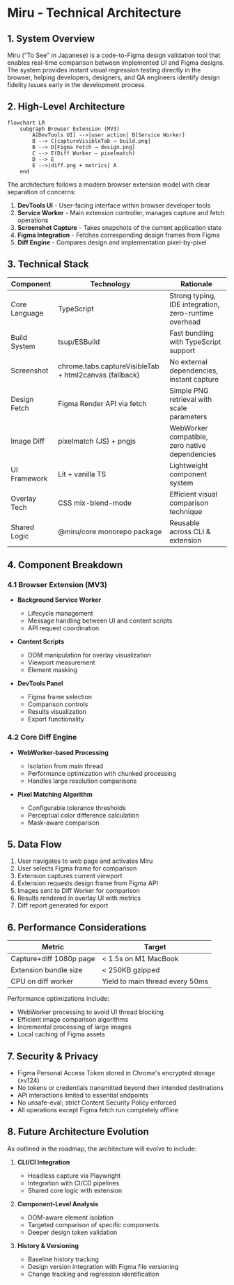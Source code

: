 # Miru - Technical Architecture

## 1. System Overview

Miru ("To See" in Japanese) is a code-to-Figma design validation tool that enables real-time comparison between implemented UI and Figma designs. The system provides instant visual regression testing directly in the browser, helping developers, designers, and QA engineers identify design fidelity issues early in the development process.

## 2. High-Level Architecture

```
flowchart LR
    subgraph Browser Extension (MV3)
        A[DevTools UI] -->|user action| B[Service Worker]
        B --> C[captureVisibleTab → build.png]
        B --> D[Figma Fetch → design.png]
        C --> E(Diff Worker – pixelmatch)
        D --> E
        E -->|diff.png + metrics| A
    end
```

The architecture follows a modern browser extension model with clear separation of concerns:

1. **DevTools UI** - User-facing interface within browser developer tools
2. **Service Worker** - Main extension controller, manages capture and fetch operations
3. **Screenshot Capture** - Takes snapshots of the current application state
4. **Figma Integration** - Fetches corresponding design frames from Figma
5. **Diff Engine** - Compares design and implementation pixel-by-pixel

## 3. Technical Stack

| Component | Technology | Rationale |
|-----------|------------|-----------|
| Core Language | TypeScript | Strong typing, IDE integration, zero-runtime overhead |
| Build System | tsup/ESBuild | Fast bundling with TypeScript support |
| Screenshot | chrome.tabs.captureVisibleTab + html2canvas (fallback) | No external dependencies, instant capture |
| Design Fetch | Figma Render API via fetch | Simple PNG retrieval with scale parameters |
| Image Diff | pixelmatch (JS) + pngjs | WebWorker compatible, zero native dependencies |
| UI Framework | Lit + vanilla TS | Lightweight component system |
| Overlay Tech | CSS mix-blend-mode | Efficient visual comparison technique |
| Shared Logic | @miru/core monorepo package | Reusable across CLI & extension |

## 4. Component Breakdown

### 4.1 Browser Extension (MV3)

- **Background Service Worker**
  - Lifecycle management
  - Message handling between UI and content scripts
  - API request coordination

- **Content Scripts**
  - DOM manipulation for overlay visualization
  - Viewport measurement
  - Element masking

- **DevTools Panel**
  - Figma frame selection
  - Comparison controls
  - Results visualization
  - Export functionality

### 4.2 Core Diff Engine

- **WebWorker-based Processing**
  - Isolation from main thread
  - Performance optimization with chunked processing
  - Handles large resolution comparisons

- **Pixel Matching Algorithm**
  - Configurable tolerance thresholds
  - Perceptual color difference calculation
  - Mask-aware comparison

## 5. Data Flow

1. User navigates to web page and activates Miru
2. User selects Figma frame for comparison
3. Extension captures current viewport
4. Extension requests design frame from Figma API
5. Images sent to Diff Worker for comparison
6. Results rendered in overlay UI with metrics
7. Diff report generated for export

## 6. Performance Considerations

| Metric | Target |
|--------|--------|
| Capture+diff 1080p page | < 1.5s on M1 MacBook |
| Extension bundle size | < 250KB gzipped |
| CPU on diff worker | Yield to main thread every 50ms |

Performance optimizations include:
- WebWorker processing to avoid UI thread blocking
- Efficient image comparison algorithms
- Incremental processing of large images
- Local caching of Figma assets

## 7. Security & Privacy

- Figma Personal Access Token stored in Chrome's encrypted storage (≥v124)
- No tokens or credentials transmitted beyond their intended destinations
- API interactions limited to essential endpoints
- No unsafe-eval; strict Content Security Policy enforced
- All operations except Figma fetch run completely offline

## 8. Future Architecture Evolution

As outlined in the roadmap, the architecture will evolve to include:

1. **CLI/CI Integration**
   - Headless capture via Playwright
   - Integration with CI/CD pipelines
   - Shared core logic with extension

2. **Component-Level Analysis**
   - DOM-aware element isolation
   - Targeted comparison of specific components
   - Deeper design token validation

3. **History & Versioning**
   - Baseline history tracking
   - Design version integration with Figma file versioning
   - Change tracking and regression identification 